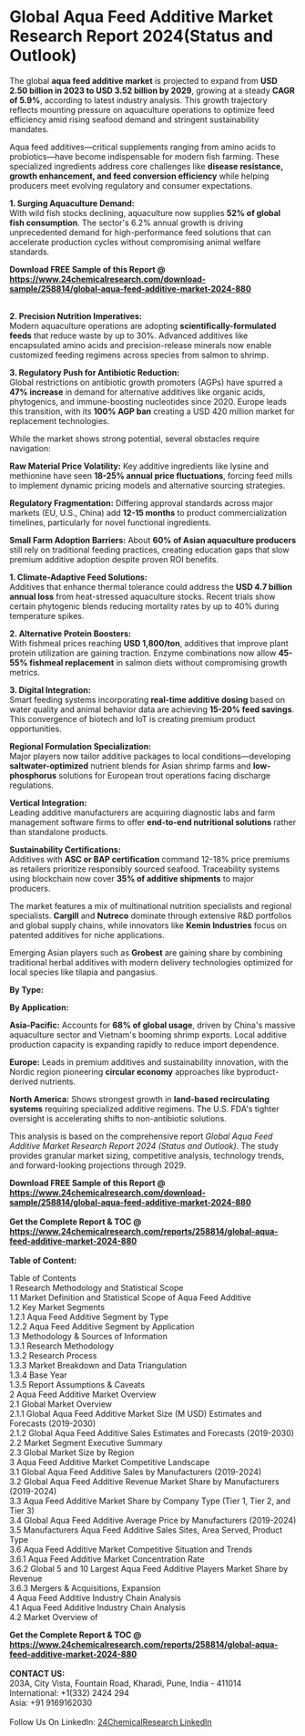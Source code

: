<h1>Global Aqua Feed Additive Market Research Report 2024(Status and Outlook)</h1><p>The global <strong>aqua feed additive market</strong> is projected to expand from <strong>USD 2.50 billion in 2023 to USD 3.52 billion by 2029</strong>, growing at a steady <strong>CAGR of 5.9%</strong>, according to latest industry analysis. This growth trajectory reflects mounting pressure on aquaculture operations to optimize feed efficiency amid rising seafood demand and stringent sustainability mandates.</p><p>Aqua feed additives—critical supplements ranging from amino acids to probiotics—have become indispensable for modern fish farming. These specialized ingredients address core challenges like <strong>disease resistance, growth enhancement, and feed conversion efficiency</strong> while helping producers meet evolving regulatory and consumer expectations.</p><p><strong>1. Surging Aquaculture Demand:</strong><br>
With wild fish stocks declining, aquaculture now supplies <strong>52% of global fish consumption</strong>. The sector's 6.2% annual growth is driving unprecedented demand for high-performance feed solutions that can accelerate production cycles without compromising animal welfare standards.</p><div><b>Download FREE Sample of this Report @ 
            <a href="https://www.24chemicalresearch.com/download-sample/258814/global-aqua-feed-additive-market-2024-880">
            https://www.24chemicalresearch.com/download-sample/258814/global-aqua-feed-additive-market-2024-880</a></b></div><br><p><strong>2. Precision Nutrition Imperatives:</strong><br>
Modern aquaculture operations are adopting <strong>scientifically-formulated feeds</strong> that reduce waste by up to 30%. Advanced additives like encapsulated amino acids and precision-release minerals now enable customized feeding regimens across species from salmon to shrimp.</p><p><strong>3. Regulatory Push for Antibiotic Reduction:</strong><br>
Global restrictions on antibiotic growth promoters (AGPs) have spurred a <strong>47% increase</strong> in demand for alternative additives like organic acids, phytogenics, and immune-boosting nucleotides since 2020. Europe leads this transition, with its <strong>100% AGP ban</strong> creating a USD 420 million market for replacement technologies.</p><p>While the market shows strong potential, several obstacles require navigation:</p><p><strong>Raw Material Price Volatility:</strong> Key additive ingredients like lysine and methionine have seen <strong>18-25% annual price fluctuations</strong>, forcing feed mills to implement dynamic pricing models and alternative sourcing strategies.</p><p><strong>Regulatory Fragmentation:</strong> Differing approval standards across major markets (EU, U.S., China) add <strong>12-15 months</strong> to product commercialization timelines, particularly for novel functional ingredients.</p><p><strong>Small Farm Adoption Barriers:</strong> About <strong>60% of Asian aquaculture producers</strong> still rely on traditional feeding practices, creating education gaps that slow premium additive adoption despite proven ROI benefits.</p><p><strong>1. Climate-Adaptive Feed Solutions:</strong><br>
Additives that enhance thermal tolerance could address the <strong>USD 4.7 billion annual loss</strong> from heat-stressed aquaculture stocks. Recent trials show certain phytogenic blends reducing mortality rates by up to 40% during temperature spikes.</p><p><strong>2. Alternative Protein Boosters:</strong><br>
With fishmeal prices reaching <strong>USD 1,800/ton</strong>, additives that improve plant protein utilization are gaining traction. Enzyme combinations now allow <strong>45-55% fishmeal replacement</strong> in salmon diets without compromising growth metrics.</p><p><strong>3. Digital Integration:</strong><br>
Smart feeding systems incorporating <strong>real-time additive dosing</strong> based on water quality and animal behavior data are achieving <strong>15-20% feed savings</strong>. This convergence of biotech and IoT is creating premium product opportunities.</p><p><strong>Regional Formulation Specialization:</strong><br>
	Major players now tailor additive packages to local conditions—developing <strong>saltwater-optimized</strong> nutrient blends for Asian shrimp farms and <strong>low-phosphorus</strong> solutions for European trout operations facing discharge regulations.</p><p><strong>Vertical Integration:</strong><br>
	Leading additive manufacturers are acquiring diagnostic labs and farm management software firms to offer <strong>end-to-end nutritional solutions</strong> rather than standalone products.</p><p><strong>Sustainability Certifications:</strong><br>
	Additives with <strong>ASC or BAP certification</strong> command 12-18% price premiums as retailers prioritize responsibly sourced seafood. Traceability systems using blockchain now cover <strong>35% of additive shipments</strong> to major producers.</p><p>The market features a mix of multinational nutrition specialists and regional specialists. <strong>Cargill</strong> and <strong>Nutreco</strong> dominate through extensive R&amp;D portfolios and global supply chains, while innovators like <strong>Kemin Industries</strong> focus on patented additives for niche applications.</p><p>Emerging Asian players such as <strong>Grobest</strong> are gaining share by combining traditional herbal additives with modern delivery technologies optimized for local species like tilapia and pangasius.</p><p><strong>By Type:</strong></p><p><strong>By Application:</strong></p><p><strong>Asia-Pacific:</strong> Accounts for <strong>68% of global usage</strong>, driven by China's massive aquaculture sector and Vietnam's booming shrimp exports. Local additive production capacity is expanding rapidly to reduce import dependence.</p><p><strong>Europe:</strong> Leads in premium additives and sustainability innovation, with the Nordic region pioneering <strong>circular economy</strong> approaches like byproduct-derived nutrients.</p><p><strong>North America:</strong> Shows strongest growth in <strong>land-based recirculating systems</strong> requiring specialized additive regimens. The U.S. FDA's tighter oversight is accelerating shifts to non-antibiotic solutions.</p><p>This analysis is based on the comprehensive report <em>Global Aqua Feed Additive Market Research Report 2024 (Status and Outlook)</em>. The study provides granular market sizing, competitive analysis, technology trends, and forward-looking projections through 2029.</p><div><b>Download FREE Sample of this Report @ 
            <a href="https://www.24chemicalresearch.com/download-sample/258814/global-aqua-feed-additive-market-2024-880">
            https://www.24chemicalresearch.com/download-sample/258814/global-aqua-feed-additive-market-2024-880</a></b></div><br><div><b>Get the Complete Report & TOC @ 
            <a href="https://www.24chemicalresearch.com/reports/258814/global-aqua-feed-additive-market-2024-880">
            https://www.24chemicalresearch.com/reports/258814/global-aqua-feed-additive-market-2024-880</a></b></div><br>
            <b>Table of Content:</b><p>Table of Contents<br />
1 Research Methodology and Statistical Scope<br />
1.1 Market Definition and Statistical Scope of Aqua Feed Additive<br />
1.2 Key Market Segments<br />
1.2.1 Aqua Feed Additive Segment by Type<br />
1.2.2 Aqua Feed Additive Segment by Application<br />
1.3 Methodology & Sources of Information<br />
1.3.1 Research Methodology<br />
1.3.2 Research Process<br />
1.3.3 Market Breakdown and Data Triangulation<br />
1.3.4 Base Year<br />
1.3.5 Report Assumptions & Caveats<br />
2 Aqua Feed Additive Market Overview<br />
2.1 Global Market Overview<br />
2.1.1 Global Aqua Feed Additive Market Size (M USD) Estimates and Forecasts (2019-2030)<br />
2.1.2 Global Aqua Feed Additive Sales Estimates and Forecasts (2019-2030)<br />
2.2 Market Segment Executive Summary<br />
2.3 Global Market Size by Region<br />
3 Aqua Feed Additive Market Competitive Landscape<br />
3.1 Global Aqua Feed Additive Sales by Manufacturers (2019-2024)<br />
3.2 Global Aqua Feed Additive Revenue Market Share by Manufacturers (2019-2024)<br />
3.3 Aqua Feed Additive Market Share by Company Type (Tier 1, Tier 2, and Tier 3)<br />
3.4 Global Aqua Feed Additive Average Price by Manufacturers (2019-2024)<br />
3.5 Manufacturers Aqua Feed Additive Sales Sites, Area Served, Product Type<br />
3.6 Aqua Feed Additive Market Competitive Situation and Trends<br />
3.6.1 Aqua Feed Additive Market Concentration Rate<br />
3.6.2 Global 5 and 10 Largest Aqua Feed Additive Players Market Share by Revenue<br />
3.6.3 Mergers & Acquisitions, Expansion<br />
4 Aqua Feed Additive Industry Chain Analysis<br />
4.1 Aqua Feed Additive Industry Chain Analysis<br />
4.2 Market Overview of</p><div><b>Get the Complete Report & TOC @ 
            <a href="https://www.24chemicalresearch.com/reports/258814/global-aqua-feed-additive-market-2024-880">
            https://www.24chemicalresearch.com/reports/258814/global-aqua-feed-additive-market-2024-880</a></b></div><br><b>CONTACT US:</b><br>
            203A, City Vista, Fountain Road, Kharadi, Pune, India - 411014<br>
            International: +1(332) 2424 294<br>
            Asia: +91 9169162030 <br><br>
            Follow Us On LinkedIn: <a href="https://www.linkedin.com/company/24chemicalresearch/">24ChemicalResearch LinkedIn</a>